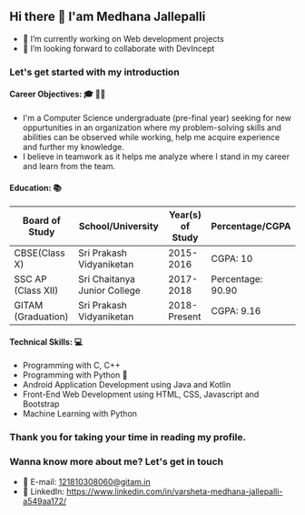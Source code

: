 ## Hi there 👋 I'am Medhana Jallepalli

<!--
**Medhana/medhana** is a ✨ _special_ ✨ repository because its `README.md` (this file) appears on your GitHub profile. -->

- 🔭 I’m currently working on Web development projects
- 👯 I’m looking forward to collaborate with DevIncept
### Let's get started with my introduction

#### Career Objectives: :mortar_board: :woman_student:
- I'm a Computer Science undergraduate (pre-final year) seeking for new oppurtunities in an 
organization where my problem-solving skills and abilities can be observed while working,
help me acquire experience and further my knowledge. 
- I believe in teamwork as it helps me  analyze where I stand in my career and learn from the team.

#### Education: :books:
|Board of Study|School/University|Year(s) of Study|Percentage/CGPA|
|---------|---------|----------|----------|
| CBSE(Class X)    |  Sri Prakash Vidyaniketan   |  2015-2016    |  CGPA: 10  |
|  SSC AP (Class XII)   |  Sri Chaitanya Junior College   |   2017-2018   |  Percentage: 90.90  |
| GITAM (Graduation)    |  Sri Prakash Vidyaniketan   |  2018-Present   |  CGPA: 9.16  |

#### Technical Skills: :computer:
- Programming with C, C++
- Programming with Python :snake:
- Android Application Development using Java and Kotlin
- Front-End Web Development using HTML, CSS, Javascript and Bootstrap
- Machine Learning with Python

### Thank you for taking your time in reading my profile.
### Wanna know more about me? Let's get in touch
- :e-mail: E-mail: 121810308060@gitam.in
- :link: LinkedIn: https://www.linkedin.com/in/varsheta-medhana-jallepalli-a549aa172/
